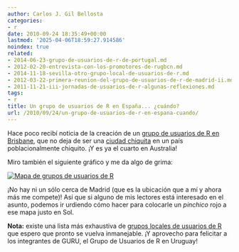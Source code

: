 ```yaml
---
author: Carlos J. Gil Bellosta
categories:
- r
date: 2010-09-24 18:35:49+00:00
lastmod: '2025-04-06T18:59:27.914586'
noindex: true
related:
- 2014-06-23-grupo-de-usuarios-de-r-de-portugal.md
- 2012-02-20-entrevista-con-los-promotores-de-rugbcn.md
- 2014-11-18-sevilla-otro-grupo-local-de-usuarios-de-r.md
- 2012-03-22-primera-reunion-del-grupo-de-usuarios-de-r-de-madrid-ii.md
- 2011-11-21-iii-jornadas-de-usuarios-de-r-algunas-reflexiones.md
tags:
- r
title: Un grupo de usuarios de R en España... ¿cuándo?
url: /2010/09/24/un-grupo-de-usuarios-de-r-en-espana-cuando/
---
```


Hace poco recibí noticia de la creación de un [grupo de usuarios de R en Brisbane](http://blog.revolutionanalytics.com/2010/09/new-r-user-group-in-brisbane.html), que no deja de ser una [ciudad chiquita](http://es.wikipedia.org/wiki/Brisbane) en un país poblacionalmente chiquito. ¡Y es ya el cuarto en Australia!

Miro también el siguiente gráfico y me da algo de grima:

[![Mapa de grupos de usuarios de R](/wp-uploads/2010/09/mapa_grupos_usuarios_r.png#center)
](http://r-project-for-statistical-computing.meetup.com/)


¡No hay ni un sólo cerca de Madrid (que es la ubicación que a mí y ahora más me compete)! Así que si alguno de mis lectores está interesado en el asunto, podemos ir urdiendo cómo hacer para colocarle un _pinchico_ rojo a ese mapa justo en Sol.


**Nota:** existe una lista más exhaustiva de [grupos locales de usuarios de R](http://blog.revolutionanalytics.com/local-r-groups.html) que espero que pronto se vuelva inmanejable. ¡Y aprovecho para felicitar a los integrantes de GURU, el Grupo de Usuarios de R en Uruguay!
